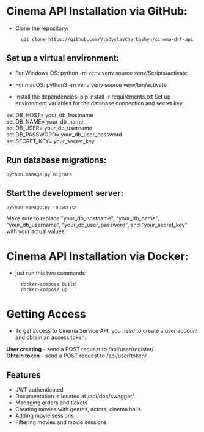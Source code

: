 # Cinema API Installation via GitHub:

- Clone the repository:

        git clone https://github.com/VladyslavCherkashyn/cinema-drf-api
## Set up a virtual environment:
	
- For Windows OS:
        python -m venv venv
        source venv/Scripts/activate

- For macOS:
        python3 -m venv venv
        source venv/bin/activate

- Install the dependencies:
        pip install -r requirements.txt
        Set up environment variables for the database connection and secret key:

set DB_HOST= your_db_hostname  
set DB_NAME= your_db_name  
set DB_USER= your_db_username  
set DB_PASSWORD= your_db_user_password  
set SECRET_KEY= your_secret_key  

## Run database migrations:

    python manage.py migrate
	
## Start the development server:

    python manage.py runserver
	
Make sure to replace "your_db_hostname", "your_db_name", "your_db_username", "your_db_user_password",  and "your_secret_key" with your actual values.


# Cinema API Installation via Docker:
- just run this two commands:

        docker-compose build
        docker-compose up

# Getting Access
- To get access to Cinema Service API, you need to create a user account and obtain an access token.

**User creating** - send a POST request to /api/user/register/  
**Obtain token** - send a POST request to /api/user/token/


## Features
- JWT authenticated
- Documentation is located at /api/doc/swagger/
- Managing orders and tickets
- Creating movies with genres, actors, cinema halls
- Adding movie sessions
- Filtering movies and movie sessions

